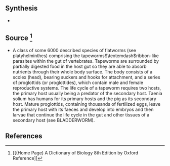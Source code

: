 ## Synthesis
- 
## Source [^1]
- A class of some 6000 described species of flatworms (see platyhelminthes) comprising the tapeworms$\textemdash$ribbon-like parasites within the gut of vertebrates. Tapeworms are surrounded by partially digested food in the host gut so they are able to absorb nutrients through their whole body surface. The body consists of a scolex (head), bearing suckers and hooks for attachment, and a series of proglottids (or proglottides), which contain male and female reproductive systems. The life cycle of a tapeworm requires two hosts, the primary host usually being a predator of the secondary host. Taenia solium has humans for its primary hosts and the pig as its secondary host. Mature proglottids, containing thousands of fertilized eggs, leave the primary host with its faeces and develop into embryos and then larvae that continue the life cycle in the gut and other tissues of a secondary host (see BLADDERWORM).
## References

[^1]: [[(Home Page) A Dictionary of Biology 8th Edition by Oxford Reference]]